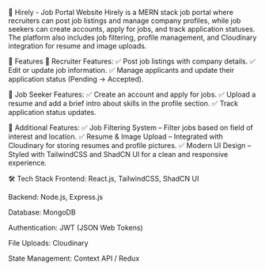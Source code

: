 🚀 Hirely - Job Portal Website
Hirely is a MERN stack job portal where recruiters can post job listings and manage company profiles, while job seekers can create accounts, apply for jobs, and track application statuses. The platform also includes job filtering, profile management, and Cloudinary integration for resume and image uploads.

🌟 Features
🔹 Recruiter Features:
✅ Post job listings with company details.
✅ Edit or update job information.
✅ Manage applicants and update their application status (Pending → Accepted).

🔹 Job Seeker Features:
✅ Create an account and apply for jobs.
✅ Upload a resume and add a brief intro about skills in the profile section.
✅ Track application status updates.

🔹 Additional Features:
✅ Job Filtering System – Filter jobs based on field of interest and location.
✅ Resume & Image Upload – Integrated with Cloudinary for storing resumes and profile pictures.
✅ Modern UI Design – Styled with TailwindCSS and ShadCN UI for a clean and responsive experience.

🛠 Tech Stack
Frontend: React.js, TailwindCSS, ShadCN UI

Backend: Node.js, Express.js

Database: MongoDB

Authentication: JWT (JSON Web Tokens)

File Uploads: Cloudinary

State Management: Context API / Redux 
